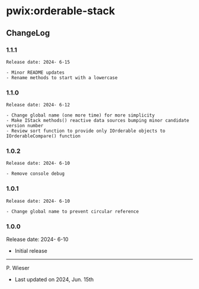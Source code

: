 # pwix:orderable-stack

## ChangeLog

### 1.1.1

    Release date: 2024- 6-15

    - Minor README updates
    - Rename methods to start with a lowercase

### 1.1.0

    Release date: 2024- 6-12

    - Change global name (one more time) for more simplicity
    - Make IStack methods() reactive data sources bumping minor candidate version number
    - Review sort function to provide only IOrderable objects to IOrderableCompare() function

### 1.0.2

    Release date: 2024- 6-10

    - Remove console debug

### 1.0.1

    Release date: 2024- 6-10

    - Change global name to prevent circular reference

### 1.0.0

Release date: 2024- 6-10

- Initial release

---
P. Wieser
- Last updated on 2024, Jun. 15th
